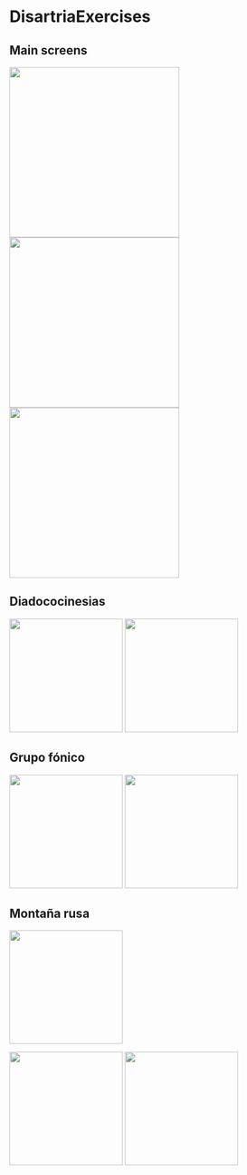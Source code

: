 # DisartriaExercises

## Main screens
<p float="left">
  <img src="https://user-images.githubusercontent.com/31882514/160611118-6e65356e-09f5-4ee4-be5f-f313675ced78.jpeg" width="300"/>   
  <img src="https://user-images.githubusercontent.com/31882514/160611348-2810ff98-d3ca-4cb6-bed5-bd34f393d091.jpeg" width="300"/>   
  <img src="https://user-images.githubusercontent.com/31882514/160611356-4bf2fd49-8776-474f-8d1c-3bc29743a390.jpeg" width="300"/>
</p>

## Diadococinesias
<p float="left">
  <img src="https://user-images.githubusercontent.com/31882514/160613129-e5fd7de2-53d1-482e-aadc-d6121c01950c.jpeg" height="200"/>   
  <img src="https://user-images.githubusercontent.com/31882514/160613137-40090124-bb37-4524-9622-d61850db6b1d.jpeg" height="200"/>   
</p>

## Grupo fónico
<p float="left">
  <img src="https://user-images.githubusercontent.com/31882514/160613391-912a55b8-1357-4f01-ae37-2ae1d74a7d1c.jpeg" height="200"/>   
  <img src="https://user-images.githubusercontent.com/31882514/160613398-d70cfded-0d94-4351-afa1-127c50a524dc.jpeg" height="200"/>   
</p>

## Montaña rusa
<img align="center" src="https://user-images.githubusercontent.com/31882514/160614387-b7266f38-bcbe-4798-9bf6-e896257d0034.jpeg" height="200"/> 
<p float="left">  
  <img src="https://user-images.githubusercontent.com/31882514/160614394-3fa7b85a-3f67-49c2-aba4-8ab2c9d4a5ab.jpeg" height="200"/>
  <img src="https://user-images.githubusercontent.com/31882514/160614408-0aa68fca-ca19-42da-9333-0e9a419408a0.jpeg" height="200"/> 
</p>
